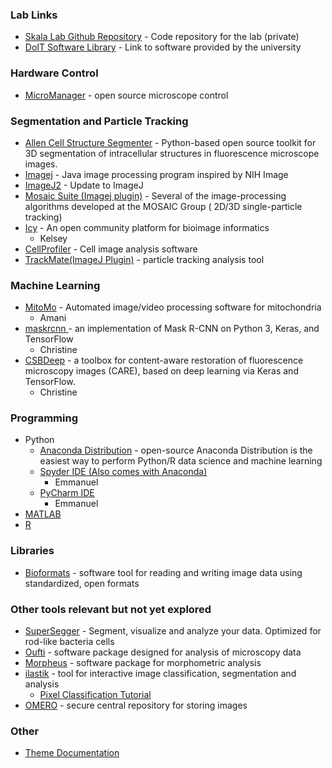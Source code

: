 ### Lab Links

* [Skala Lab Github Repository](https://github.com/skalalab/skala_lab) - Code repository for the lab (private)
* [DoIT Software Library](https://it.wisc.edu/services/software/) - Link to software provided by the university

### Hardware Control
* [MicroManager](https://micro-manager.org/wiki/Version_2.0) - open source microscope control

### Segmentation and Particle Tracking

* [Allen Cell Structure Segmenter](https://www.allencell.org/segmenter.html) -  Python-based open source toolkit for 3D segmentation of intracellular structures in fluorescence microscope images.
* [Imagej](https://imagej.net/Downloads) - Java image processing program inspired by NIH Image
* [ImageJ2](https://imagej.net/ImageJ2) - Update to ImageJ
* [Mosaic Suite (Imagej plugin)](http://mosaic.mpi-cbg.de/?q=downloads/imageJ) - Several of the image-processing algorithms developed at the MOSAIC Group ( 2D/3D single-particle tracking)
* [Icy](http://icy.bioimageanalysis.org/) - An open community platform for bioimage informatics
  * Kelsey
* [CellProfiler](https://cellprofiler.org/) - Cell image analysis software
* [TrackMate(ImageJ Plugin)](https://imagej.net/TrackMate) - particle tracking analysis tool

### Machine Learning 
* [MitoMo](https://omictools.com/mitomo-tool) - Automated image/video processing software for mitochondria
  * Amani
* [maskrcnn ](https://github.com/matterport/Mask_RCNN) - an implementation of Mask R-CNN on Python 3, Keras, and TensorFlow
  * Christine
* [CSBDeep](https://github.com/CSBDeep/CSBDeep) - a toolbox for content-aware restoration of fluorescence microscopy images (CARE), based on deep learning via Keras and TensorFlow.
  * Christine

### Programming
* Python
  * [Anaconda Distribution](https://www.anaconda.com/distribution/) - open-source Anaconda Distribution is the easiest way to perform Python/R data science and machine learning
  * [Spyder IDE (Also comes with Anaconda)](https://github.com/spyder-ide/spyder)
    * Emmanuel
  * [PyCharm IDE](https://www.jetbrains.com/pycharm/)
    * Emmanuel
* [MATLAB](https://it.wisc.edu/services/software/)
* [R](https://www.r-project.org/)

### Libraries
* [Bioformats](https://www.openmicroscopy.org/bio-formats/) - software tool for reading and writing image data using standardized, open formats

### Other tools relevant but not yet explored
* [SuperSegger](https://github.com/wiggins-lab/SuperSegger/wiki) - Segment, visualize and analyze your data. Optimized for rod-like bacteria cells
* [Oufti](http://www.oufti.org/) - software package designed for analysis of microscopy data
* [Morpheus](http://morphlab.sc.fsu.edu/software/index.html) - software package for morphometric analysis
* [ilastik](https://www.ilastik.org/) - tool for interactive image classification, segmentation and analysis
  * [Pixel Classification Tutorial](https://www.youtube.com/watch?v=5N0XYW9gRZY)
* [OMERO](https://www.openmicroscopy.org/omero/) - secure central repository for storing images

### Other
* [Theme Documentation](https://github.com/pages-themes/leap-day)

